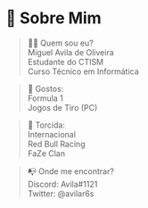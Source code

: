 # 💫 Sobre Mim <br />

> 🕵🏻️ Quem sou eu? <br />
Miguel Avila de Oliveira <br />
Estudante do CTISM <br />
Curso Técnico em Informática <br />
>

> 👾 Gostos: <br />
Formula 1 <br />
Jogos de Tiro (PC) <br />
>

> 🥳 Torcida: <br />
Internacional <br />
Red Bull Racing <br />
FaZe Clan <br />
>

> 📭 Onde me encontrar? <br />
Discord: Avila#1121 <br />
Twitter: @avilar6s <br />
>
